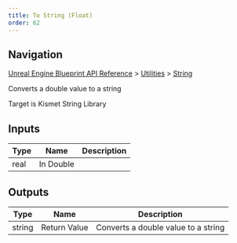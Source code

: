 ```yaml
---
title: To String (Float)
order: 62
---
```

## Navigation

[Unreal Engine Blueprint API Reference](https://dev.epicgames.com/documentation/en-us/unreal-engine/BlueprintAPI) > [Utilities](https://dev.epicgames.com/documentation/en-us/unreal-engine/BlueprintAPI/Utilities) > [String](https://dev.epicgames.com/documentation/en-us/unreal-engine/BlueprintAPI/Utilities/String)

Converts a double value to a string

Target is Kismet String Library

## Inputs

| Type | Name | Description |
| --- | --- | --- |
| real | In Double |  |

## Outputs

| Type | Name | Description |
| --- | --- | --- |
| string | Return Value | Converts a double value to a string |

